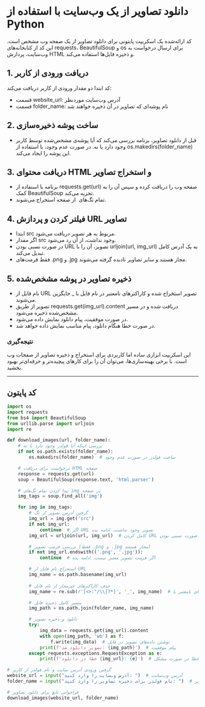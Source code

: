 # دانلود تصاویر از یک وب‌سایت با استفاده از Python
کد ارائه‌شده یک اسکریپت پایتونی برای دانلود تصاویر از یک صفحه وب مشخص است. این کد از کتابخانه‌های requests، BeautifulSoup و os برای ارسال درخواست به وب‌سایت، پردازش HTML و ذخیره فایل‌ها استفاده می‌کند.

## 1. دریافت ورودی از کاربر
کد ابتدا دو مقدار ورودی از کاربر دریافت می‌کند:
- قسمت website_url: آدرس وب‌سایت موردنظر
- قسمت folder_name: نام پوشه‌ای که تصاویر در آن ذخیره خواهند شد
## 2.  ساخت پوشه ذخیره‌سازی
- قبل از دانلود تصاویر، برنامه بررسی می‌کند که آیا پوشه‌ی مشخص‌شده توسط کاربر وجود دارد یا نه. در صورت عدم وجود، با استفاده از os.makedirs(folder_name) این پوشه را ایجاد می‌کند.
## 3. دریافت محتوای HTML و استخراج تصاویر
- برنامه با استفاده از requests.get(url) صفحه وب را دریافت کرده و سپس آن را به کمک BeautifulSoup تجزیه می‌کند.
- تمام تگ‌های <img> از صفحه استخراج می‌شوند.
## 4. فیلتر کردن و پردازش URL تصاویر
- ابتدا src مربوط به هر تصویر دریافت می‌شود.
- اگر مقدار src وجود نداشت، از آن رد می‌شود.
- در صورت نسبی بودن URL تصویر، آن را با urljoin(url, img_url) به یک آدرس کامل تبدیل می‌کند.
- فقط فرمت‌های .png و .jpg مجاز هستند و سایر تصاویر نادیده گرفته می‌شوند.
## 5. ذخیره تصاویر در پوشه مشخص‌شده
- نام فایل از URL تصویر استخراج شده و کاراکترهای نامعتبر در نام فایل با _ جایگزین می‌شوند.
- تصویر از طریق requests.get(img_url).content دریافت شده و در مسیر مشخص‌شده ذخیره می‌شود.
- در صورت موفقیت، پیام دانلود نمایش داده می‌شود.
- در صورت خطا هنگام دانلود، پیام مناسب نمایش داده خواهد شد.
### نتیجه‌گیری
این اسکریپت ابزاری ساده اما کاربردی برای استخراج و ذخیره تصاویر از صفحات وب است. با برخی بهینه‌سازی‌ها، می‌توان آن را برای کارهای پیچیده‌تر و حرفه‌ای‌تر بهبود بخشید.
<hr>

## کد پایتون
```python
import os
import requests
from bs4 import BeautifulSoup
from urllib.parse import urljoin
import re

def download_images(url, folder_name):
    # بررسی اینکه آیا فولدر وجود دارد یا نه
    if not os.path.exists(folder_name):
        os.makedirs(folder_name)  # ساخت فولدر در صورت عدم وجود

    # درخواست برای دریافت HTML صفحه
    response = requests.get(url)
    soup = BeautifulSoup(response.text, 'html.parser')

    # پیدا کردن تمام تگ‌های img در صفحه
    img_tags = soup.find_all('img')

    for img in img_tags:
        # گرفتن آدرس تصویر از تگ
        img_url = img.get('src')
        if not img_url:
            continue  # اگر URL تصویر وجود نداشت، ادامه بده
        img_url = urljoin(url, img_url)  # کامل کردن URL تصویر در صورت نسبی بودن

        # بررسی فرمت تصویر (فقط .png و .jpg مجاز هستند)
        if not img_url.endswith(('.png', '.jpg')):
            continue  # اگر فرمت تصویر معتبر نیست، ادامه بده

        # استخراج نام فایل از URL
        img_name = os.path.basename(img_url)
        
        # حذف کاراکترهای غیرمجاز از نام فایل
        img_name = re.sub(r'[<>:"/\\|?*]', '_', img_name)  # جایگزینی کاراکترهای نامعتبر با '_'

        # مسیر کامل ذخیره فایل
        img_path = os.path.join(folder_name, img_name)

        # دانلود و ذخیره تصویر
        try:
            img_data = requests.get(img_url).content
            with open(img_path, 'wb') as f:
                f.write(img_data)  # نوشتن داده‌های تصویر در فایل
            print(f'تصویر دانلود شد: {img_path}')  # پیام موفقیت
        except requests.exceptions.RequestException as e:
            print(f'خطا در دانلود {img_url}: {e}')  # پیام خطا در صورت مشکل

# گرفتن ورودی آدرس سایت و نام فولدر از کاربر
website_url = input("آدرس وب‌سایت را وارد کنید: ")  # آدرس وب‌سایت
folder_name = input("نام فولدر برای ذخیره تصاویر را وارد کنید: ")  # نام فولدر برای ذخیره تصاویر

# فراخوانی تابع برای دانلود تصاویر
download_images(website_url, folder_name)

```
